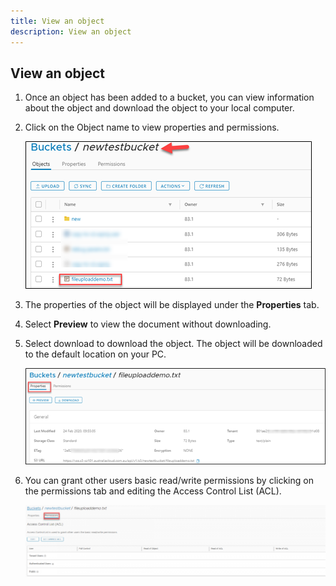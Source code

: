 ```yaml
---
title: View an object
description: View an object
---
```


## View an object

1. Once an object has been added to a bucket, you can view information about the object and download the object to your local computer.

1. Click on the Object name to view properties and permissions.

    ![View Object](./assets/view_object.png)

1. The properties of the object will be displayed under the **Properties** tab.

1. Select **Preview** to view the document without downloading.

1. Select download to download the object. The object will be downloaded to the default location on your PC.

    ![View Object](./assets/view_object2.png)

1. You can grant other users basic read/write permissions by clicking on the permissions tab and editing the Access Control List (ACL).

    ![View Object](./assets/view_object3.png)